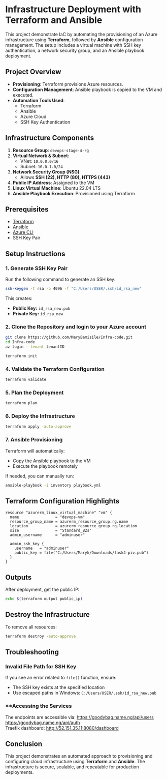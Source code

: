 # Infrastructure Deployment with Terraform and Ansible

This project demonstrate IaC by automating the provisioning of an Azure infrastructure using **Terraform**, followed by **Ansible** configuration management. The setup includes a virtual machine with SSH key authentication, a network security group, and an Ansible playbook deployment.

## **Project Overview**
- **Provisioning**: Terraform provisions Azure resources.
- **Configuration Management**: Ansible playbook is copied to the VM and executed.
- **Automation Tools Used**:
  - Terraform
  - Ansible
  - Azure Cloud
  - SSH Key Authentication

## **Infrastructure Components**
1. **Resource Group**: `devops-stage-4-rg`
2. **Virtual Network & Subnet**:
   - VNet: `10.0.0.0/16`
   - Subnet: `10.0.1.0/24`
3. **Network Security Group (NSG)**:
   - Allows **SSH (22), HTTP (80), HTTPS (443)**
4. **Public IP Address**: Assigned to the VM
5. **Linux Virtual Machine**: Ubuntu 22.04 LTS
6. **Ansible Playbook Execution**: Provisioned using Terraform

## **Prerequisites**
- [Terraform](https://developer.hashicorp.com/terraform/downloads)
- [Ansible](https://docs.ansible.com/ansible/latest/installation_guide/intro_installation.html)
- [Azure CLI](https://learn.microsoft.com/en-us/cli/azure/install-azure-cli)
- SSH Key Pair

## **Setup Instructions**

### **1. Generate SSH Key Pair**
Run the following command to generate an SSH key:
```sh
ssh-keygen -t rsa -b 4096 -f "C:/Users/USER/.ssh/id_rsa_new"
```
This creates:
- **Public Key:** `id_rsa_new.pub`
- **Private Key:** `id_rsa_new`

### **2. Clone the Repository and login to your Azure account**
```sh
git clone https://github.com/MaryBamisile/Infra-code.git
cd Infra-code
az login --tenant tenantID
```

```sh
terraform init
```

### **4. Validate the Terraform Configuration**
```sh
terraform validate
```

### **5. Plan the Deployment**
```sh
terraform plan
```

### **6. Deploy the Infrastructure**
```sh
terraform apply -auto-approve
```

### **7. Ansible Provisioning**
Terraform will automatically:
- Copy the Ansible playbook to the VM
- Execute the playbook remotely

If needed, you can manually run:
```sh
ansible-playbook -i inventory playbook.yml
```

## **Terraform Configuration Highlights**
```hcl
resource "azurerm_linux_virtual_machine" "vm" {
  name                = "devops-vm"
  resource_group_name = azurerm_resource_group.rg.name
  location            = azurerm_resource_group.rg.location
  size                = "Standard_B2s"
  admin_username      = "adminuser"

  admin_ssh_key {
    username   = "adminuser"
    public_key = file("C:/Users/Maryk/Downloads/task4-piv.pub")
  }
}
```

## **Outputs**
After deployment, get the public IP:
```sh
echo $(terraform output public_ip)
```

## **Destroy the Infrastructure**
To remove all resources:
```sh
terraform destroy -auto-approve
```

## **Troubleshooting**
### **Invalid File Path for SSH Key**
If you see an error related to `file()` function, ensure:
- The SSH key exists at the specified location
- Use escaped paths in Windows: `C:/Users/USER/.ssh/id_rsa_new.pub`

### **Accessing the Services
The endpoints are accessible via:
https://goodybag.name.ng/api/users
<br>
https://goodybag.name.ng/api/auth
<br>
Traefik dashboard: http://52.151.35.11:8080/dashboard

## **Conclusion**
This project demonstrates an automated approach to provisioning and configuring cloud infrastructure using **Terraform** and **Ansible**. The infrastructure is secure, scalable, and repeatable for production deployments.
